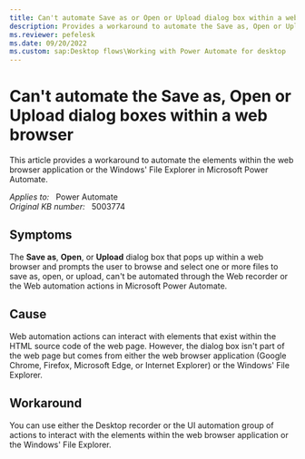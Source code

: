 ```yaml
---
title: Can't automate Save as or Open or Upload dialog box within a web browser
description: Provides a workaround to automate the Save as, Open or Upload dialog boxes by using the Web recorder or the Web automation actions in Power Automate.
ms.reviewer: pefelesk
ms.date: 09/20/2022
ms.custom: sap:Desktop flows\Working with Power Automate for desktop
---
```

# Can't automate the Save as, Open or Upload dialog boxes within a web browser

This article provides a workaround to automate the elements within the web browser application or the Windows' File Explorer in Microsoft Power Automate.

_Applies to:_ &nbsp; Power Automate  
_Original KB number:_ &nbsp; 5003774

## Symptoms

The **Save as**, **Open**, or **Upload** dialog box that pops up within a web browser and prompts the user to browse and select one or more files to save as, open, or upload, can't be automated through the Web recorder or the Web automation actions in Microsoft Power Automate.

## Cause

Web automation actions can interact with elements that exist within the HTML source code of the web page. However, the dialog box isn't part of the web page but comes from either the web browser application (Google Chrome, Firefox, Microsoft Edge, or Internet Explorer) or the Windows' File Explorer.

## Workaround

You can use either the Desktop recorder or the UI automation group of actions to interact with the elements within the web browser application or the Windows' File Explorer.
